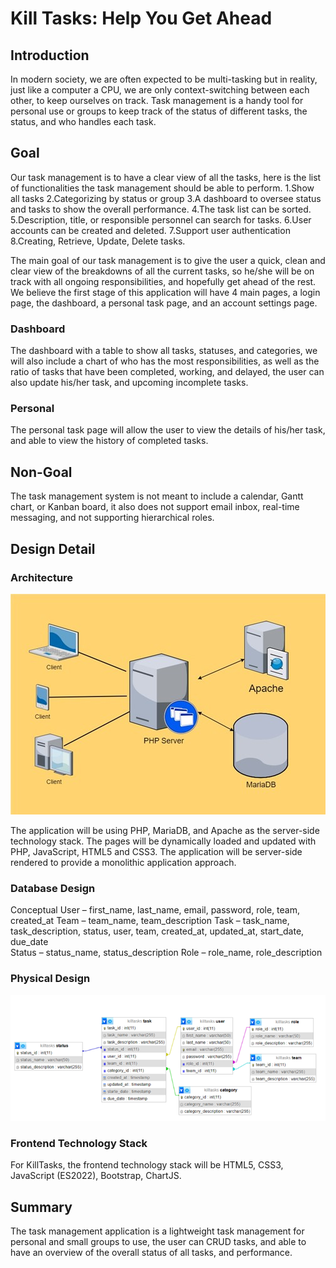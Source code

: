 # Kill Tasks: Help You Get Ahead

## Introduction

In modern society, we are often expected to be multi-tasking but in reality, just like a computer a CPU, we are only context-switching between each other, to keep ourselves on track.
Task management is a handy tool for personal use or groups to keep track of the status of different tasks, the status, and who handles each task. 

## Goal

Our task management is to have a clear view of all the tasks, here is the list of functionalities the task management should be able to perform.
1.Show all tasks
2.Categorizing by status or group
3.A dashboard to oversee status and tasks to show the overall performance.
4.The task list can be sorted.
5.Description, title, or responsible personnel can search for tasks.
6.User accounts can be created and deleted.
7.Support user authentication
8.Creating, Retrieve, Update, Delete tasks.

The main goal of our task management is to give the user a quick, clean and clear view of the breakdowns of all the current tasks, so he/she will be on track with all ongoing responsibilities, and hopefully get ahead of the rest.
We believe the first stage of this application will have 4 main pages, a login page, the dashboard, a personal task page, and an account settings page.

### Dashboard

The dashboard with a table to show all tasks, statuses, and categories, we will also include a chart of who has the most responsibilities, as well as the ratio of tasks that have been completed, working, and delayed, the user can also update his/her task, and upcoming incomplete tasks.

### Personal
The personal task page will allow the user to view the details of his/her task, and able to view the history of completed tasks.

## Non-Goal
The task management system is not meant to include a calendar, Gantt chart, or Kanban board, it also does not support email inbox, real-time messaging, and not supporting hierarchical roles.

## Design Detail

### Architecture 
!["Architecture](./doc/architecture.drawio.png.jpg)

The application will be using PHP, MariaDB, and Apache as the server-side technology stack. The pages will be dynamically loaded and updated with PHP, JavaScript, HTML5 and CSS3. The application will be server-side rendered to provide a monolithic application approach.  

### Database Design

Conceptual
User – first_name, last_name, email, password, role, team, created_at
Team – team_name, team_description
Task – task_name, task_description, status, user, team, created_at, updated_at, start_date, due_date	
Status – status_name, status_description
Role – role_name, role_description

### Physical Design
!["physical design"](./doc/physical_design.png)
 
### Frontend Technology Stack

For KillTasks, the frontend technology stack will be HTML5, CSS3, JavaScript (ES2022), Bootstrap, ChartJS.

## Summary

The task management application is a lightweight task management for personal and small groups to use, the user can CRUD tasks,  and able to have an overview of the overall status of all tasks, and performance.

